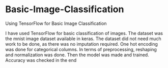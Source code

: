 # Basic-Image-Classification
Using TensorFlow for Basic Image Classification

I have used TensorFlow for basic classification of images. The dataset was the mnist image dataset available in keras.
The dataset did not need much work to be done, as there was no imputation required.
One hot encoding was done for categorical columns.
In terms of preprocessing, reshaping and normalization was done.
Then the model was made and trained.
Accuracy was checked in the end
